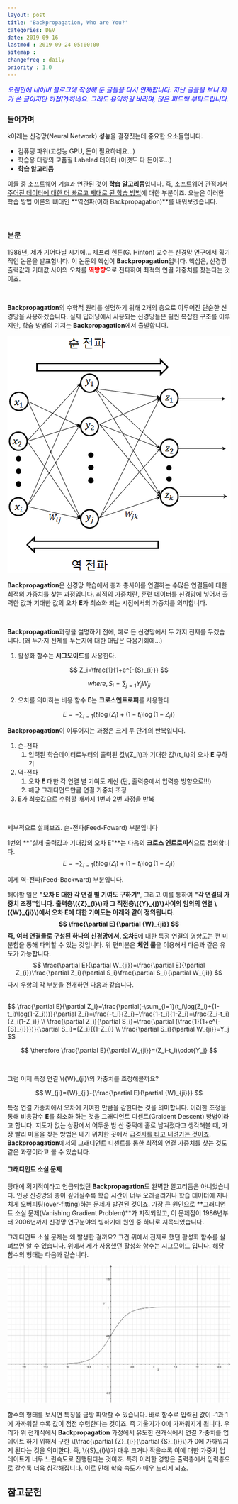 ```yaml
---
layout: post
title: 'Backpropagation, Who are You?'
categories: DEV
date: 2019-09-16
lastmod : 2019-09-24 05:00:00
sitemap :
changefreq : daily
priority : 1.0
---
```




<span style="font-size:11pt;color:blue">*오랜만에 네이버 블로그에 작성해 둔 글들을 다시 연재합니다. 지난 글들을 보니 제가 쓴 글이지만 허접(?)하네요. 그래도 유익하길 바라며, 많은 피드백 부탁드립니다.*</span>

### 들어가며

k아래는 신경망(Neural Network) **성능**을 결정짓는데 중요한 요소들입니다. 

* 컴퓨팅 파워(고성능 GPU, 돈이 필요하네요...)
* 학습용 대량의 고품질 Labeled 데이터 (이것도 다 돈이죠...)
* **학습 알고리듬**

 이들 중 소프트웨어 기술과 연관된 것이 **학습 알고리듬**입니다. 즉, 소프트웨어 관점에서 <u>주어진 데이터에 대한 더 빠르고 제대로 된 학습 방법</u>에 대한 부분이죠. 오늘은 이러한 학습 방법 이론의 뼈대인 **역전파(이하 Backpropagation)**를 배워보겠습니다. 

<br>

### 본문

  1986년, 제가 기어다닐 시기에... 제프리 힌튼(G. Hinton) 교수는 신경망 연구에서 획기적인 논문을 발표합니다. 이 논문의 핵심이 **Backpropagation**입니다. 핵심은, 신경망 출력값과 기대값 사이의 오차를 <span style="color:red">**역방향**</span>으로 전파하여 최적의 연결 가중치를 찾는다는 것이죠. 

<br>

 **Backpropagation**의 수학적 원리를 설명하기 위해 2개의 층으로 이루어진 단순한 신경망을 사용하겠습니다. 실제 딥러닝에서 사용되는 신경망들은 훨씬 복잡한 구조를 이루지만, 학습 방법의 기저는 **Backpropagation**에서 출발합니다.  



![img1](/assets/img/backpropagation1.png?style=centerme)



 **Backpropagation**은 신경망 학습에서 층과 층사이를 연결하는 수많은 연결들에 대한 최적의 가중치를 찾는 과정입니다. 최적의 가중치란, 훈련 데이터를 신경망에 넣어서 출력한 값과 기대한 값의 오차 **E**가 최소화 되는 시점에서의 가중치를 의미합니다. 

<br>

 **Backpropagation**과정을 설명하기 전에, 예로 든 신경망에서 두 가지 전제를 두겠습니다. (왜 두가지 전제를 두는지에 대한 대답은 다음기회에...)



1. 활성화 함수는 **시그모이드**를 사용한다.


$$
Z_i=\frac{1}{1+e^{-{S}_{i}}}
$$

$$
where, S_i = \sum_{j=1}{Y_j}{W_{ji}}
$$



2. 오차를 의미하는 비용 함수 **E**는 **크로스엔트로피**를 사용한다


$$
E = -\sum_{i=1}(t_i\log(Z_i)+(1-t_i)\log(1-Z_i))
$$



**Backpropagation**이 이루어지는 과정은 크게 두 단계의 반복입니다. 



1. 순-전파
   1. 입력된 학습데이터로부터의 출력된 값\\(Z\_i\\)과 기대한 값\\(t\_i\\)의 오차 **E** 구하기
2. 역-전파
   1. 오차 **E** 대한 각 연결 별 기여도 계산 (단, 출력층에서 입력층 방향으로!!!)
   2. 해당 그래디언드만큼 연결 가중치 조정
3. E가 최솟값으로 수렴할 때까지 1번과 2번 과정을 반복

<br>

 세부적으로 살펴보죠. 순-전파(Feed-Foward) 부분입니다

1번의 **"실제 출력값과 기대값의 오차 E"**는 다음의 **크로스 엔트로피식**으로 정의합니다. 
$$
E = -\sum_{i=1}(t_i\log(Z_i)+(1-t_i)\log(1-Z_i))
$$

이제 역-전파(Feed-Backward) 부분입니다.

해야할 일은 **"오차 E 대한 각 연결 별 기여도 구하기"**, 그리고 이를 통하여 **"각 연결의 가중치 조정"**입니다. 출력층\\({Z}\_{i}\\)과 그 직전층\\({Y}\_{j}\\)사이의 임의의 연결 \\({W}\_{ji}\\)에서 오차 **E**에 대한 기여도는 아래와 같이 정의됩니다. 
$$
\frac{\partial E}{\partial {W}_{ji}}
$$
즉, 여러 연결들로 구성된 하나의 신경망에서, 오차**E**에 대한 특정 연결의 영향도는 편 미분함을 통해 파악할 수 있는 것입니다. 위 편미분은 **체인 룰**을 이용해서 다음과 같은 유도가 가능합니다. 
$$
\frac{\partial E}{\partial W_{ji}}=\frac{\partial E}{\partial Z_{i}}\frac{\partial Z_i}{\partial S_i}\frac{\partial S_i}{\partial W_{ji}}
$$
다시 우항의 각 부분을 전개하면 다음과 같습니다. 

<br>
$$
\frac{\partial E}{\partial Z_i}=\frac{\partial(-\sum_{i=1}(t_i\log(Z_i)+(1-t_i)\log(1-Z_i)))}{\partial Z_i}=\frac{-t_i}{Z_i}+\frac{1-t_i}{1-Z_i}=\frac{Z_i-t_i}{Z_i(1-Z_i)}
\\
\frac{\partial Z_i}{\partial S_i}=\frac{\partial (\frac{1}{1+e^{-{S}_{i}}})}{\partial S_i}={Z_i}{(1-Z_i)}
\\
\frac{\partial S_i}{\partial W_{ji}}=Y_j
$$

$$
\therefore \frac{\partial E}{\partial W_{ji}}=(Z_i-t_i)\cdot{Y_j}
$$

<br>

그럼 이제 특정 연결 \\({W}\_{ji}\\의 가중치를 조정해볼까요?


$$
W_{ji}={W}_{ji}-{\frac{\partial E}{\partial {W}_{ji}}}
$$




 특정 연결 가중치에서 오차에 기여한 만큼을 감한다는 것을 의미합니다. 이러한 조정을 통해 비용함수 **E**를 최소화 하는 것을 그래디언트 디센트(Graident Descent) 방법이라고 합니다. 지도가 없는 상황에서 어두운 밤 산 중턱에 홀로 남겨졌다고 생각해볼 때, 가장 빨리 마을을 찾는 방법은 내가 위치한 곳에서 <u>급경사를 타고 내려가는 것이죠</u>. **Backpropagation**에서의 그래디언트 디센트를 통한 최적의 연결 가중치를 찾는 것도 같은 과정이라고 볼 수 있습니다.  



#### 그래디언트 소실 문제

 당대에 획기적이라고 언급되었던 **Backpropagation**도 완벽한 알고리듬은 아니었습니다. 인공 신경망의 층이 깊어질수록 학습 시간이 너무 오래걸리거나 학습 데이터에 지나치게 오버피팅(over-fitting)하는 문제가 발견된 것이죠. 가장 큰 원인으로 **그래디언트 소실 문제(Vanishing Gradient Problem)**가 지적되었고, 이 문제점이 1986년부터 2006년까지 신경망 연구분야의 빙하기에 원인 중 하나로 지목되었습니다. 



그래디언트 소실 문제는 왜 발생한 걸까요? 그건 위에서 전제로 했던 활성화 함수를 살펴보면 알 수 있습니다. 위에서 제가 사용했던 활성화 함수는 시그모이드 입니다. 해당 함수의 형태는 다음과 같습니다. 



![시그모이드](/assets/img/sigmoid.jpg)



함수의 형태를 보시면 특징을 금방 파악할 수 있습니다. 바로 함수로 입력된 값이 -1과 1에 가까워질 수록 값이 점점 수렴한다는 것이죠. 즉 기울기가 0에 가까워지게 됩니다. 우리가 위 전개식에서 **Backpropagation** 과정에서 유도한 전개식에서 연결 가중치를 업데이트 하기 위해서 구한 \\(\frac{\partial {Z}\_{i}}{\partial {S}\_{i}}\\\)가 0에 가까워지게 된다는 것을 의미한다. 즉, \\({S}\_{i}\\)가 매우 크거나 작을수록 이에 대한 가중치 업데이트가 너무 느린속도로 진행된다는 것이죠. 특히 이러한 경향은 출력층에서 입력층으로 갈수록 더욱 심각해집니다. 이로 인해 학습 속도가 매우 느리게 되죠. 

 



## 참고문헌

[1]:http://jaejunyoo.blogspot.com/2017/01/backpropagation.html